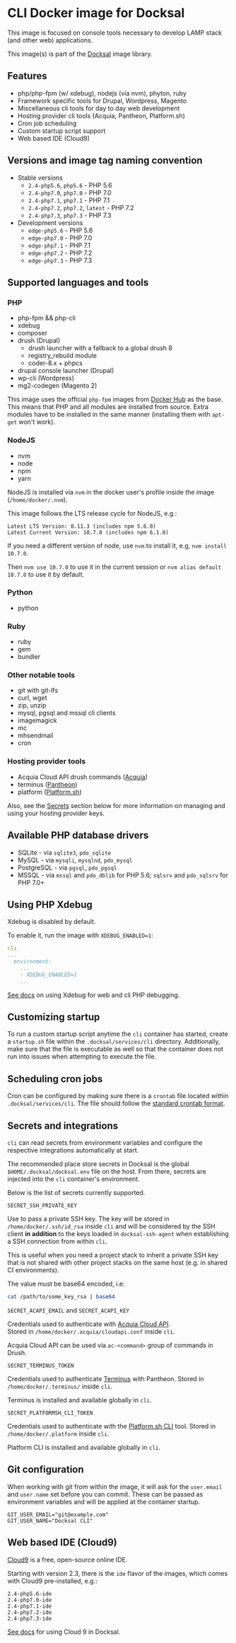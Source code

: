 # CLI Docker image for Docksal

This image is focused on console tools necessary to develop LAMP stack (and other web) applications.

This image(s) is part of the [Docksal](http://docksal.io) image library.


## Features

- php/php-fpm (w/ xdebug), nodejs (via nvm), phyton, ruby
- Framework specific tools for Drupal, Wordpress, Magento
- Miscellaneous cli tools for day to day web development
- Hosting provider cli tools (Acquia, Pantheon, Platform.sh)
- Cron job scheduling
- Custom startup script support
- Web based IDE (Cloud9)


## Versions and image tag naming convention

- Stable versions
  - `2.4-php5.6`, `php5.6` - PHP 5.6
  - `2.4-php7.0`, `php7.0` - PHP 7.0
  - `2.4-php7.1`, `php7.1` - PHP 7.1
  - `2.4-php7.2`, `php7.2`, `latest` - PHP 7.2
  - `2.4-php7.3`, `php7.3` - PHP 7.3
- Development versions
  - `edge-php5.6` - PHP 5.6
  - `edge-php7.0` - PHP 7.0
  - `edge-php7.1` - PHP 7.1
  - `edge-php7.2` - PHP 7.2
  - `edge-php7.3` - PHP 7.3


## Supported languages and tools

### PHP

- php-fpm && php-cli
- xdebug
- composer
- drush (Drupal)
  - drush launcher with a fallback to a global drush 8 
  - registry_rebuild module
  - coder-8.x + phpcs
- drupal console launcher (Drupal)
- wp-cli (Wordpress)
- mg2-codegen (Magento 2)

This image uses the official `php-fpm` images from [Docker Hub](https://hub.docker.com/_/php/) as the base.  
This means that PHP and all modules are installed from source. Extra modules have to be installed in the same
manner (installing them with `apt-get` won't work).

### NodeJS

- nvm
- node
- npm
- yarn

NodeJS is installed via `nvm` in the docker user's profile inside the image (`/home/docker/.nvm`).

This image follows the LTS release cycle for NodeJS, e.g.:

    Latest LTS Version: 8.11.3 (includes npm 5.6.0)
    Latest Current Version: 10.7.0 (includes npm 6.1.0) 

If you need a different version of node, use `nvm` to install it, e.g, `nvm install 10.7.0`.

Then `nvm use 10.7.0` to use it in the current session or `nvm alias default 10.7.0` to use it by default. 

### Python

- python

### Ruby 

- ruby
- gem
- bundler

### Other notable tools

- git with git-lfs
- curl, wget
- zip, unzip
- mysql, pgsql and mssql cli clients
- imagemagick
- mc
- mhsendmail
- cron

### Hosting provider tools

- Acquia Cloud API drush commands ([Acquia](https://www.acquia.com/)) 
- terminus ([Pantheon](https://pantheon.io/))
- platform ([Platform.sh](https://platform.sh/))

Also, see the [Secrets](#secrets) section below for more information on managing and using your hosting provider keys.

## Available PHP database drivers

- SQLite - via `sqlite3`, `pdo_sqlite`
- MySQL - via `mysqli`, `mysqlnd`, `pdo_mysql`
- PostgreSQL - via `pgsql`, `pdo_pgsql`
- MSSQL - via `mssql` and `pdo_dblib` for PHP 5.6; `sqlsrv` and `pdo_sqlsrv` for PHP 7.0+


## Using PHP Xdebug

Xdebug is disabled by default.

To enable it, run the image with `XDEBUG_ENABLED=1`:

```yml
cli
...
  environment:
    ...
    - XDEBUG_ENABLED=1
    ...
```

[See docs](https://docs.docksal.io/en/master/tools/xdebug) on using Xdebug for web and cli PHP debugging.


## Customizing startup

To run a custom startup script anytime the `cli` container has started, create a `startup.sh` file within the
`.docksal/services/cli` directory. Additionally, make sure that the file is executable as well so that the container
does not run into issues when attempting to execute the file.


## Scheduling cron jobs

Cron can be configured by making sure there is a `crontab` file located within `.docksal/services/cli`. The file should
follow the [standard crontab format](http://www.nncron.ru/help/EN/working/cron-format.htm).


<a name="secrets"></a>
## Secrets and integrations

`cli` can read secrets from environment variables and configure the respective integrations automatically at start.  

The recommended place store secrets in Docksal is the global `$HOME/.docksal/docksal.env` file on the host. From there, 
secrets are injected into the `cli` container's environment.

Below is the list of secrets currently supported.

`SECRET_SSH_PRIVATE_KEY`

Use to pass a private SSH key. The key will be stored in `/home/docker/.ssh/id_rsa` inside `cli` and will be considered 
by the SSH client **in addition** to the keys loaded in `docksal-ssh-agent` when establishing a SSH connection 
from within `cli`.

This is useful when you need a project stack to inherit a private SSH key that is not shared with other project stacks 
on the same host (e.g. in shared CI environments).

The value must be base64 encoded, i.e:

```bash
cat /path/to/some_key_rsa | base64
```

`SECRET_ACAPI_EMAIL` and `SECRET_ACAPI_KEY`

Credentials used to authenticate with [Acquia Cloud API](https://docs.acquia.com/acquia-cloud/api).  
Stored in `/home/docker/.acquia/cloudapi.conf` inside `cli`. 

Acquia Cloud API can be used via `ac-<command>` group of commands in Drush.

`SECRET_TERMINUS_TOKEN`

Credentials used to authenticate [Terminus](https://pantheon.io/docs/terminus) with Pantheon.
Stored in `/home/docker/.terminus/` inside `cli`.

Terminus is installed and available globally in `cli`.

`SECRET_PLATFORMSH_CLI_TOKEN`

Credentials used to authenticate with the [Platform.sh CLI](https://github.com/platformsh/platformsh-cli) tool.
Stored in `/home/docker/.platform` inside `cli`.

Platform CLI is installed and available globally in `cli`.


## Git configuration

When working with git from within the image, it will ask for the `user.email` and `user.name` set before you can commit.
These can be passed as environment variables and will be applied at the container startup.

```
GIT_USER_EMAIL="git@example.com"
GIT_USER_NAME="Docksal CLI"
``` 


<a name="ide"></a>
## Web based IDE (Cloud9)

[Cloud9](https://c9.github.io/core/) is a free, open-source online IDE.

Starting with version 2.3, there is the `ide` flavor of the images, which comes with Cloud9 pre-installed, e.g.:

```
2.4-php5.6-ide
2.4-php7.0-ide
2.4-php7.1-ide
2.4-php7.2-ide
2.4-php7.3-ide
``` 

[See docs](https://docs.docksal.io/en/master/tools/cloud9/) for using Cloud 9 in Docksal.
